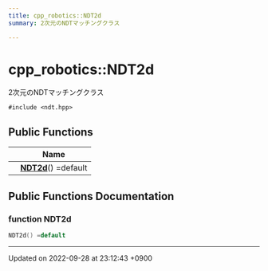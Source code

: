 ```yaml
---
title: cpp_robotics::NDT2d
summary: 2次元のNDTマッチングクラス 

---
```


# cpp_robotics::NDT2d



2次元のNDTマッチングクラス 


`#include <ndt.hpp>`

## Public Functions

|                | Name           |
| -------------- | -------------- |
| | **[NDT2d](/cpp_robotics/doxybook/Classes/classcpp__robotics_1_1NDT2d/#function-ndt2d)**() =default |

## Public Functions Documentation

### function NDT2d

```cpp
NDT2d() =default
```


-------------------------------

Updated on 2022-09-28 at 23:12:43 +0900